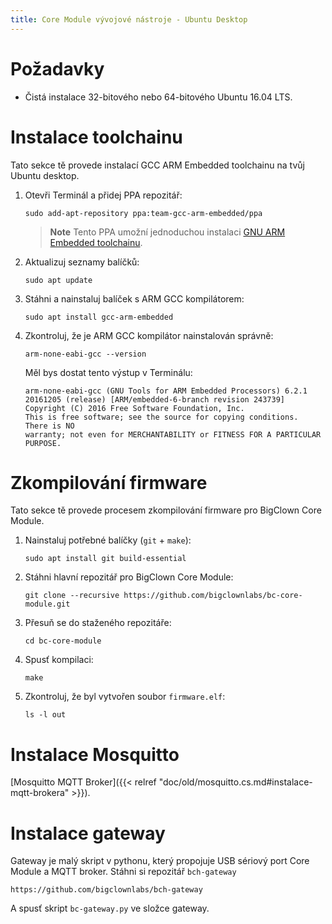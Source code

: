 ```yaml
---
title: Core Module vývojové nástroje - Ubuntu Desktop
---
```


# Požadavky

* Čistá instalace 32-bitového nebo 64-bitového Ubuntu 16.04 LTS.

# Instalace toolchainu

Tato sekce tě provede instalací GCC ARM Embedded toolchainu na tvůj Ubuntu desktop.

1. Otevři Terminál a přidej PPA repozitář:

    ```
    sudo add-apt-repository ppa:team-gcc-arm-embedded/ppa
    ```

   > **Note** Tento PPA umožní jednoduchou instalaci [GNU ARM Embedded toolchainu](https://launchpad.net/gcc-arm-embedded).

2. Aktualizuj seznamy balíčků:

    ```
    sudo apt update
    ```

3. Stáhni a nainstaluj balíček s ARM GCC kompilátorem:

    ```
    sudo apt install gcc-arm-embedded
    ```

4. Zkontroluj, že je ARM GCC kompilátor nainstalován správně:

    ```
    arm-none-eabi-gcc --version
    ```

    Měl bys dostat tento výstup v Terminálu:

    ```
    arm-none-eabi-gcc (GNU Tools for ARM Embedded Processors) 6.2.1 20161205 (release) [ARM/embedded-6-branch revision 243739]
    Copyright (C) 2016 Free Software Foundation, Inc.
    This is free software; see the source for copying conditions.  There is NO
    warranty; not even for MERCHANTABILITY or FITNESS FOR A PARTICULAR PURPOSE.
    ```

# Zkompilování firmware

Tato sekce tě provede procesem zkompilování firmware pro BigClown Core Module.

1. Nainstaluj potřebné balíčky (`git` + `make`):

    ```
    sudo apt install git build-essential
    ```

2. Stáhni hlavní repozitář pro BigClown Core Module:

    ```
    git clone --recursive https://github.com/bigclownlabs/bc-core-module.git
    ```

3. Přesuň se do staženého repozitáře:

    ```
    cd bc-core-module
    ```

4. Spusť kompilaci:

    ```
    make
    ```

5. Zkontroluj, že byl vytvořen soubor `firmware.elf`:

    ```
    ls -l out
    ```

# Instalace Mosquitto

[Mosquitto MQTT Broker]({{< relref "doc/old/mosquitto.cs.md#instalace-mqtt-brokera" >}}).

# Instalace gateway

Gateway je malý skript v pythonu, který propojuje USB sériový port Core Module a MQTT broker. Stáhni si repozitář `bch-gateway`

``https://github.com/bigclownlabs/bch-gateway``

A spusť skript `bc-gateway.py` ve složce gateway.
